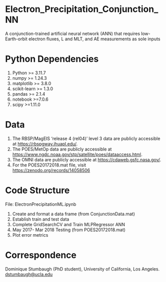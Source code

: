 # Electron_Precipitation_Conjunction_NN
A conjunction-trained artificial neural network (ANN) that requires low-Earth-orbit electron fluxes, L and MLT, and AE measurements as sole inputs

# Python Dependencies
1. Python >= 3.11.7
2. numpy >= 1.24.3
3. matplotlib >= 3.8.0
4. scikit-learn >= 1.3.0
5. pandas >= 2.1.4
6. notebook >=7.0.6
7. scipy >=1.11.0

# Data
1. The RBSP/MagEIS ‘release 4 (rel04)’ level 3 data are publicly accessible at https://rbspgway.jhuapl.edu/.
2. The POES/MetOp data are publicly accessible at https://www.ngdc.noaa.gov/stp/satellite/poes/dataaccess.html.
3. The OMNI data are publicly accessible at https://cdaweb.gsfc.nasa.gov/.
4. For the POES20172018.mat file, visit https://zenodo.org/records/14058506

# Code Structure
File: ElectronPrecipitationML.ipynb

1. Create and format a data frame (from ConjunctionData.mat)
2. Establish train and test data
3. Complete GridSearchCV and Train MLPRegressor ANN
5. May 2017- Mar 2018 Testing (from POES20172018.mat)
6. Plot error metrics

# Correspondence
Dominique Stumbaugh (PhD student), University of California, Los Angeles. dstumbaugh@ucla.edu
